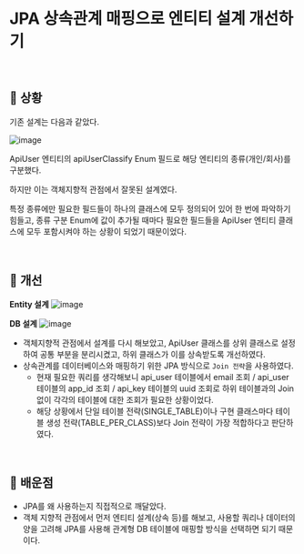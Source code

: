 # JPA 상속관계 매핑으로 엔티티 설계 개선하기

<br>

## 📌 상황
기존 설계는 다음과 같았다.

![image](https://user-images.githubusercontent.com/69254943/183669986-603b9019-374c-4a2f-af90-b7ef73771b87.png)

ApiUser 엔티티의 apiUserClassify Enum 필드로 해당 엔티티의 종류(개인/회사)를 구분했다.

하지만 이는 객체지향적 관점에서 잘못된 설계였다.

특정 종류에만 필요한 필드들이 하나의 클래스에 모두 정의되어 있어 한 번에 파악하기 힘들고, 종류 구분 Enum에 값이 추가될 때마다 필요한 필드들을 ApiUser 엔티티 클래스에 모두 포함시켜야 하는 상황이 되었기 때문이었다.

<br>

## 📌 개선
**Entity 설계**
![image](https://user-images.githubusercontent.com/69254943/183670880-2fe4d86b-efe1-4293-bc1e-06eaaf676550.png)

**DB 설계**
![image](https://user-images.githubusercontent.com/69254943/183670991-331f3f69-3df7-455d-82b1-c696d1080f9c.png)

- 객체지향적 관점에서 설계를 다시 해보았고, ApiUser 클래스를 상위 클래스로 설정하여 공통 부분을 분리시켰고, 하위 클래스가 이를 상속받도록 개선하였다.
- 상속관계를 데이터베이스와 매핑하기 위한 JPA 방식으로 `Join 전략`을 사용하였다. 
  - 현재 필요한 쿼리를 생각해보니 api_user 테이블에서 email 조회 / api_user 테이블의 app_id 조회 / api_key 테이블의 uuid 조회로 하위 테이블과의 Join 없이 각각의 테이블에 대한 조회가 필요한 상황이었다.
  - 해당 상황에서 단일 테이블 전략(SINGLE_TABLE)이나 구현 클래스마다 테이블 생성 전략(TABLE_PER_CLASS)보다 Join 전략이 가장 적합하다고 판단하였다.

<br>

## 📌 배운점
- JPA를 왜 사용하는지 직접적으로 깨달았다. 
- 객체 지향적 관점에서 먼저 엔티티 설계(상속 등)를 해보고, 사용할 쿼리나 데이터의 양을 고려해 JPA를 사용해 관계형 DB 테이블에 매핑할 방식을 선택하면 되기 때문이다.
